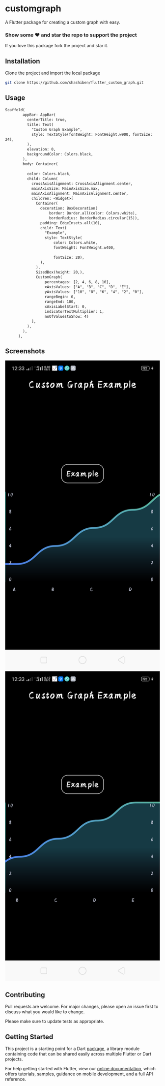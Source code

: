# customgraph

A Flutter package for creating a custom graph with easy.

### Show some :heart: and star the repo to support the project
 If you love this package fork the project and star it.

## Installation

Clone the project and import the local package

```bash
git clone https://github.com/shashiben/flutter_custom_graph.git
```

## Usage
```
Scaffold(
        appBar: AppBar(
          centerTitle: true,
          title: Text(
            "Custom Graph Example",
            style: TextStyle(fontWeight: FontWeight.w900, fontSize: 24),
          ),
          elevation: 0,
          backgroundColor: Colors.black,
        ),
        body: Container(
          
          color: Colors.black,
          child: Column(
            crossAxisAlignment: CrossAxisAlignment.center,
            mainAxisSize: MainAxisSize.max,
            mainAxisAlignment: MainAxisAlignment.center,
            children: <Widget>[
              Container(
                decoration: BoxDecoration(
                    border: Border.all(color: Colors.white),
                    borderRadius: BorderRadius.circular(15)),
                padding: EdgeInsets.all(10),
                child: Text(
                  "Example",
                  style: TextStyle(
                      color: Colors.white,
                      fontWeight: FontWeight.w400,
                      
                      fontSize: 20),
                ),
              ),
              SizedBox(height: 20,),
              CustomGraph(
                  percentages: [2, 4, 6, 8, 10],
                  xAxisValues: ["A", "B", "C", "D", "E"],
                  yAxisValues: ["10", "8", "6", "4", "2", "0"],
                  rangeBegin: 0,
                  rangeEnd: 100,
                  xAxisLabelStart: 0,
                  indicatorTextMultiplier: 1,
                  noOfValuestoShow: 4)
            ],
          ),
        ),
      ),
```

## Screenshots
<p float="left">
  <img src="https://github.com/shashiben/flutter_custom_graph/blob/master/screenshots/ss1.png"  />
  <img src="https://github.com/shashiben/flutter_custom_graph/blob/master/screenshots/ss2.png"  />
  
## Contributing
Pull requests are welcome. For major changes, please open an issue first to discuss what you would like to change.

Please make sure to update tests as appropriate.

## Getting Started

This project is a starting point for a Dart
[package](https://flutter.dev/developing-packages/),
a library module containing code that can be shared easily across
multiple Flutter or Dart projects.

For help getting started with Flutter, view our 
[online documentation](https://flutter.dev/docs), which offers tutorials, 
samples, guidance on mobile development, and a full API reference.
